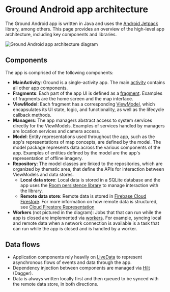 # Ground Android app architecture

The Ground Android app is written in Java and uses the [Android Jetpack](https://developer.android.com/jetpack) library, among others. This page provides an overview of the high-level app architecture, including key components and libraries.

<!-- Editable image source: https://docs.google.com/drawings/d/1UjetRJsudLHg3YsWaf0sKqHfmrPNNBH4UKI7Ivajx-0/ -->
![Ground Android app architecture diagram](android-architecture-diagram.png)

## Components

The app is comprised of the following components:

- **MainActivity**: Ground is a single-activity app. The main [activity](https://developer.android.com/guide/components/activities/intro-activities) contains all other app components.
- **Fragments**: Each part of the app UI is defined as a [fragment](https://developer.android.com/guide/components/fragments). Examples of fragments are the home screen and the map interface.
- **ViewModel**: Each fragment has a corresponding [ViewModel](https://developer.android.com/topic/libraries/architecture/viewmodel), which encapsulates its UI state, logic, and functionality, as well as the lifecycle callback methods.
- **Managers**: The app managers abstract access to system services directly for the ViewModels. Examples of services handled by managers are location services and camera access.
- **Model**: Entity representations used throughout the app, such as the app's representations of map concepts, are defined by the model. The model package represents data across the various components of the app. Examples of entities defined by the model are the app's representation of offline imagery.
- **Repository**: The model classes are linked to the repositories, which are organized by thematic area, that define the APIs for interaction between ViewModels and data stores. 
    - **Local data store**: Local data is stored in a SQLite database and the app uses the [Room persistence library](https://developer.android.com/topic/libraries/architecture/room) to manage interaction with the library.
    - **Remote data store**: Remote data is stored in [Firebase Cloud Firestore](https://firebase.google.com/docs/firestore). For more information on how remote data is structured, see [Cloud Firestore Representation](https://github.com/google/ground-platform/wiki/Cloud-Firestore-Representation)
- **Workers** (not pictured in the diagram): Jobs that that can run while the app is closed are implemented via [workers](https://developer.android.com/reference/androidx/work/Worker). For example, syncing local and remote data when a network connection is available is a task that can run while the app is closed and is handled by a worker.

## Data flows

- Application components rely heavily on [LiveData](https://developer.android.com/topic/libraries/architecture/livedata) to represent asynchronous flows of events and data through the app.
- Dependency injection between components are managed via [Hilt](https://developer.android.com/training/dependency-injection/hilt-android) (Dagger).
- Data is always written locally first and then queued to be synced with the remote data store, in both directions.



